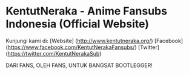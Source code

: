 # KentutNeraka - Anime Fansubs Indonesia (Official Website)

Kunjungi kami di:
[Website] (http://www.kentutneraka.org/)
[Facebook] (https://www.facebook.com/KentutNerakaFansubs/)
[Twitter] (https://twitter.com/KentutNerakaSub)

DARI FANS, OLEH FANS, UNTUK BANGSAT BOOTLEGGER!

